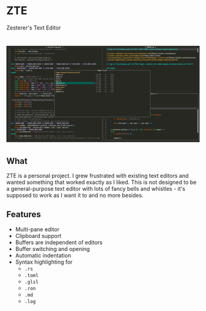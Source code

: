 # ZTE

Zesterer's Text Editor

# <img src="misc/screenshot.png" alt="ZTE editing Rust code" />

## What

ZTE is a personal project. I grew frustrated with existing text editors and wanted something that worked exactly as I liked. This is not designed to be a general-purpose text editor with lots of fancy bells and whistles - it's supposed to work as I want it to and no more besides.

## Features

- Multi-pane editor
- Clipboard support
- Buffers are independent of editors
- Buffer switching and opening
- Automatic indentation
- Syntax highlighting for
    - `.rs`
    - `.toml`
    - `.glsl`
    - `.ron`
    - `.md`
    - `.log`
